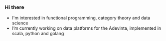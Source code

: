 ### Hi there
- I'm interested in functional programming, category theory and data science
- I’m currently working on data platforms for the Adevinta, implemented in scala, python and golang
